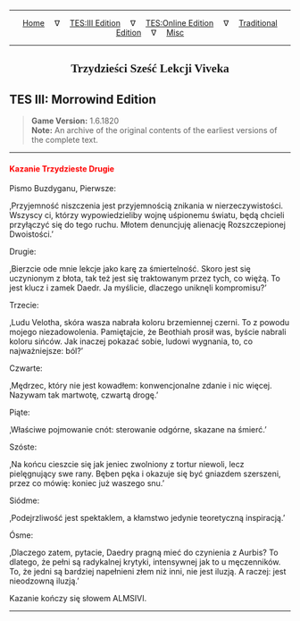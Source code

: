 
---

<!-- Jekyll Page Links -->

<center>
<a href="../../../../index.html">Home</a>
&emsp;&nabla;&emsp;
<a href="../../../index-tes3.html">TES:III Edition</a>
&emsp;&nabla;&emsp;
<a href="../../../index-teso.html">TES:Online Edition</a>
&emsp;&nabla;&emsp;
<a href="../../../index-traditional.html">Traditional Edition</a>
&emsp;&nabla;&emsp;
<a href="../../../index-misc.html">Misc</a>
</center>

<!-- Markdown Body Below: -->

---

<center>
<h2><span style="font-family:Georgia">Trzydzieści Sześć Lekcji Viveka</span></h2>
</center>

## TES III: Morrowind Edition

> __Game Version:__ 1.6.1820\
> __Note:__ An archive of the original contents of the earliest versions of the complete text.

---

#### <span style="color:red">Kazanie Trzydzieste Drugie</span>

Pismo Buzdyganu, Pierwsze:

‚Przyjemność niszczenia jest przyjemnością znikania w nierzeczywistości. Wszyscy ci, którzy wypowiedzieliby wojnę uśpionemu światu, będą chcieli przyłączyć się do tego ruchu. Młotem denuncjuję alienację Rozszczepionej Dwoistości.’

Drugie:

‚Bierzcie ode mnie lekcje jako karę za śmiertelność. Skoro jest się uczynionym z błota, tak też jest się traktowanym przez tych, co więżą. To jest klucz i zamek Daedr. Ja myślicie, dlaczego uniknęli kompromisu?’

Trzecie:

‚Ludu Velotha, skóra wasza nabrała koloru brzemiennej czerni. To z powodu mojego niezadowolenia. Pamiętajcie, że Beothiah prosił was, byście nabrali koloru sińców. Jak inaczej pokazać sobie, ludowi wygnania, to, co najważniejsze: ból?’

Czwarte:

‚Mędrzec, który nie jest kowadłem: konwencjonalne zdanie i nic więcej. Nazywam tak martwotę, czwartą drogę.’

Piąte:

‚Właściwe pojmowanie cnót: sterowanie odgórne, skazane na śmierć.’

Szóste:

‚Na końcu cieszcie się jak jeniec zwolniony z tortur niewoli, lecz pielęgnujący swe rany. Bęben pęka i okazuje się być gniazdem szerszeni, przez co mówię: koniec już waszego snu.’

Siódme:

‚Podejrzliwość jest spektaklem, a kłamstwo jedynie teoretyczną inspiracją.’

Ósme:

‚Dlaczego zatem, pytacie, Daedry pragną mieć do czynienia z Aurbis? To dlatego, że pełni są radykalnej krytyki, intensywnej jak to u męczenników. To, że jedni są bardziej napełnieni złem niż inni, nie jest iluzją. A raczej: jest nieodzowną iluzją.’

Kazanie kończy się słowem ALMSIVI.

---
